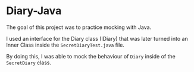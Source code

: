 # Diary-Java

The goal of this project was to practice mocking with Java.

I used an interface for the Diary class (IDiary) that was later turned into an Inner Class inside the `SecretDiaryTest.java` file.

By doing this, I was able to mock the behaviour of `Diary` inside of the `SecretDiary` class.